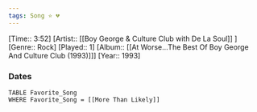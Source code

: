 ```yaml
---
tags: Song ⭐ 💔
---
```

[Time:: 3:52]
[Artist:: [[Boy George & Culture Club with De La Soul]] ]
[Genre:: Rock]
[Played:: 1]
[Album:: [[At Worse...The Best Of Boy George And Culture Club (1993)]]]
[Year:: 1993]
### Dates
````dataview
TABLE Favorite_Song
WHERE Favorite_Song = [[More Than Likely]]
````